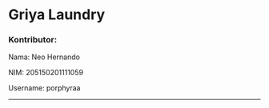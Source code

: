 # Griya Laundry

### Kontributor:

Nama: Neo Hernando

NIM: 205150201111059

Username: porphyraa

------------------
